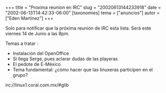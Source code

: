 +++
title = "Proxima reunion en IRC"
slug = "20020613144233918"
date = "2002-06-13T14:42:33-06:00"
[taxonomies]
tema = ["anuncios"]
autor = ["Eden Martinez"]
+++

Solo para notificar que la próxima reunión de IRC esta lista. Será este
viernes 14 de Junio a las 8pm.

Temas a tratar :

-   Instalación del OpenOffice
-   Si llega Serge, pues aclarar dudas de las playeras
-   El pedote de E-México
-   Tema fundamental: ¿cómo hacer que las linuxeras participen en el
    grupo?

irc://linux1.coral.com.mx/#glib


